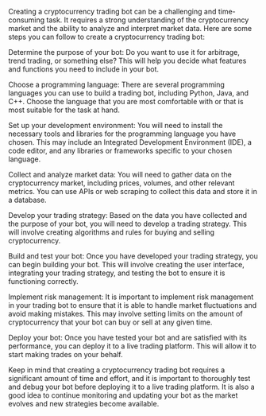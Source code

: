 Creating a cryptocurrency trading bot can be a challenging and time-consuming task. It requires a strong understanding of the cryptocurrency market and the ability to analyze and interpret market data. Here are some steps you can follow to create a cryptocurrency trading bot:

Determine the purpose of your bot: Do you want to use it for arbitrage, trend trading, or something else? This will help you decide what features and functions you need to include in your bot.

Choose a programming language: There are several programming languages you can use to build a trading bot, including Python, Java, and C++. Choose the language that you are most comfortable with or that is most suitable for the task at hand.

Set up your development environment: You will need to install the necessary tools and libraries for the programming language you have chosen. This may include an Integrated Development Environment (IDE), a code editor, and any libraries or frameworks specific to your chosen language.

Collect and analyze market data: You will need to gather data on the cryptocurrency market, including prices, volumes, and other relevant metrics. You can use APIs or web scraping to collect this data and store it in a database.

Develop your trading strategy: Based on the data you have collected and the purpose of your bot, you will need to develop a trading strategy. This will involve creating algorithms and rules for buying and selling cryptocurrency.

Build and test your bot: Once you have developed your trading strategy, you can begin building your bot. This will involve creating the user interface, integrating your trading strategy, and testing the bot to ensure it is functioning correctly.

Implement risk management: It is important to implement risk management in your trading bot to ensure that it is able to handle market fluctuations and avoid making mistakes. This may involve setting limits on the amount of cryptocurrency that your bot can buy or sell at any given time.

Deploy your bot: Once you have tested your bot and are satisfied with its performance, you can deploy it to a live trading platform. This will allow it to start making trades on your behalf.

Keep in mind that creating a cryptocurrency trading bot requires a significant amount of time and effort, and it is important to thoroughly test and debug your bot before deploying it to a live trading platform. It is also a good idea to continue monitoring and updating your bot as the market evolves and new strategies become available.
